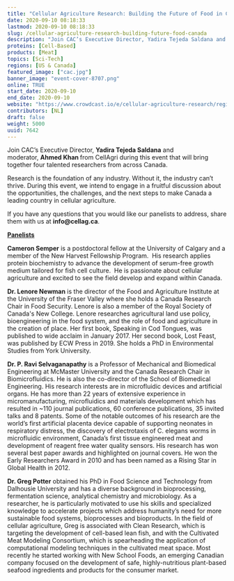 ```yaml
---
title: "Cellular Agriculture Research: Building the Future of Food in Canada"
date: 2020-09-10 08:18:33
lastmod: 2020-09-10 08:18:33
slug: /cellular-agriculture-research-building-future-food-canada
description: "Join CAC’s Executive Director, Yadira Tejeda Saldana and moderator, Ahmed Khan from CellAgri during this event that will bring together four talented researchers from across Canada. Research is the foundation of any industry. Without it, the industry can’t thrive. During this event, we intend to engage in a fruitful discussion about the opportunities, the challenges, and the next steps to make Canada a leading country in cellular agriculture."
proteins: [Cell-Based]
products: [Meat]
topics: [Sci-Tech]
regions: [US & Canada]
featured_image: ["cac.jpg"]
banner_image: "event-cover-8707.png"
online: TRUE
start_date: 2020-09-10
end_date: 2020-09-10
website: "https://www.crowdcast.io/e/cellular-agriculture-research/register"
contributors: [NL]
draft: false
weight: 5000
uuid: 7642
---
```

<p dir="ltr">Join CAC’s Executive Director, <strong>Yadira Tejeda Saldana</strong> and moderator, <strong>Ahmed Khan </strong>from CellAgri during this event that will bring together four talented researchers from across Canada. </p>
<p dir="ltr">Research is the foundation of any industry. Without it, the industry can’t thrive. During this event, we intend to engage in a fruitful discussion about the opportunities, the challenges, and the next steps to make Canada a leading country in cellular agriculture.</p>
<p dir="ltr">If you have any questions that you would like our panelists to address, share them with us at <strong><a>info@cellag.ca</a></strong>.</p>
<p dir="ltr"><u><strong>Panelists</strong></u></p>
<p dir="ltr"><strong>Cameron Semper</strong> is a postdoctoral fellow at the University of Calgary and a member of the New Harvest Fellowship Program.  His research applies protein biochemistry to advance the development of serum-free growth medium tailored for fish cell culture.  He is passionate about cellular agriculture and excited to see the field develop and expand within Canada. </p>
<p dir="ltr"><strong>Dr. Lenore Newman</strong> is the director of the Food and Agriculture Institute at the University of the Fraser Valley where she holds a Canada Research Chair in Food Security. Lenore is also a member of the Royal Society of Canada's New College. Lenore researches agricultural land use policy, bioengineering in the food system, and the role of food and agriculture in the creation of place. Her first book, Speaking in Cod Tongues, was published to wide acclaim in January 2017. Her second book, Lost Feast, was published by ECW Press in 2019. She holds a PhD in Environmental Studies from York University.</p>
<p dir="ltr"><strong>Dr. P. Ravi Selvaganapathy</strong> is a Professor of Mechanical and Biomedical Engineering at McMaster University and the Canada Research Chair in Biomicrofluidics. He is also the co-director of the School of Biomedical Engineering. His research interests are in microfluidic devices and artificial organs. He has more than 22 years of extensive experience in micromanufacturing, microfluidics and materials development which has resulted in ~110 journal publications, 60 conference publications, 35 invited talks and 8 patents. Some of the notable outcomes of his research are the world’s first artificial placenta device capable of supporting neonates in respiratory distress, the discovery of electrotaxis of C. elegans worms in microfluidic environment, Canada’s first tissue engineered meat and development of reagent free water quality sensors. His research has won several best paper awards and highlighted on journal covers. He won the Early Researchers Award in 2010 and has been named as a Rising Star in Global Health in 2012. </p>
<p dir="ltr"><strong>Dr. Greg Potter</strong> obtained his PhD in Food Science and Technology from Dalhousie University and has a diverse background in bioprocessing, fermentation science, analytical chemistry and microbiology. As a researcher, he is particularly motivated to use his skills and specialized knowledge to accelerate projects which address humanity’s need for more sustainable food systems, bioprocesses and bioproducts. In the field of cellular agriculture, Greg is associated with Clean Research, which is targeting the development of cell-based lean fish, and with the Cultivated Meat Modeling Consortium, which is spearheading the application of computational modeling techniques in the cultivated meat space. Most recently he started working with New School Foods, an emerging Canadian company focused on the development of safe, highly-nutritious plant-based seafood ingredients and products for the consumer market.</p>
